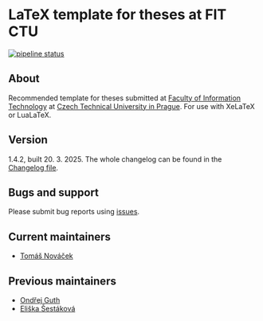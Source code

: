 LaTeX template for theses at FIT CTU
===================================

[![pipeline status](https://gitlab.fit.cvut.cz/theses-templates/FITthesis-LaTeX/badges/master/pipeline.svg)](https://gitlab.fit.cvut.cz/theses-templates/FITthesis-LaTeX/commits/master)


About
-----

Recommended template for theses submitted at [Faculty of Information Technology](https://fit.cvut.cz) at [Czech Technical University in Prague](https://cvut.cz). For use with XeLaTeX or LuaLaTeX.


Version
--------
1.4.2, built 20. 3. 2025. The whole changelog can be found in the [Changelog file](changelog.md).


Bugs and support
--------

Please submit bug reports using [issues](https://gitlab.fit.cvut.cz/theses-templates/FITthesis-LaTeX/issues).

Current maintainers
-------------------

* [Tomáš Nováček](https://usermap.cvut.cz/profile/novacto3)

Previous maintainers
-------------------

* [Ondřej Guth](https://usermap.cvut.cz/profile/guthondr)
* [Eliška Šestáková](https://usermap.cvut.cz/profile/sestaeli)